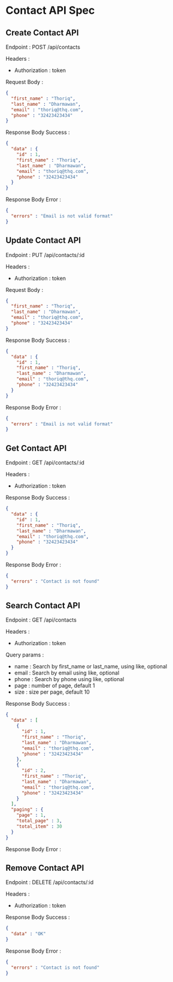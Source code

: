 # Contact API Spec

## Create Contact API

Endpoint : POST /api/contacts

Headers : 
- Authorization : token

Request Body :

```json
{
  "first_name" : "Thoriq",
  "last_name" : "Dharmawan",
  "email" : "thoriq@thq.com",
  "phone" : "32423423434"
}
```

Response Body Success : 

```json
{
  "data" : {
    "id" : 1,
    "first_name" : "Thoriq",
    "last_name" : "Dharmawan",
    "email" : "thoriq@thq.com",
    "phone" : "32423423434"
  }
}
```

Response Body Error :

```json
{
  "errors" : "Email is not valid format"
}
```

## Update Contact API

Endpoint : PUT /api/contacts/:id

Headers :
- Authorization : token

Request Body :

```json
{
  "first_name" : "Thoriq",
  "last_name" : "Dharmawan",
  "email" : "thoriq@thq.com",
  "phone" : "32423423434"
}
```

Response Body Success :

```json
{
  "data" : {
    "id" : 1,
    "first_name" : "Thoriq",
    "last_name" : "Dharmawan",
    "email" : "thoriq@thq.com",
    "phone" : "32423423434"
  }
}
```

Response Body Error :

```json
{
  "errors" : "Email is not valid format"
}
```

## Get Contact API

Endpoint : GET /api/contacts/:id

Headers :
- Authorization : token

Response Body Success :

```json
{
  "data" : {
    "id" : 1,
    "first_name" : "Thoriq",
    "last_name" : "Dharmawan",
    "email" : "thoriq@thq.com",
    "phone" : "32423423434"
  }
}
```

Response Body Error :

```json
{
  "errors" : "Contact is not found"
}
```

## Search Contact API

Endpoint : GET /api/contacts

Headers :
- Authorization : token

Query params :
- name : Search by first_name or last_name, using like, optional
- email : Search by email using like, optional
- phone : Search by phone using like, optional
- page : number of page, default 1
- size : size per page, default 10

Response Body Success :

```json
{
  "data" : [
    {
      "id" : 1,
      "first_name" : "Thoriq",
      "last_name" : "Dharmawan",
      "email" : "thoriq@thq.com",
      "phone" : "32423423434"
    },
    {
      "id" : 2,
      "first_name" : "Thoriq",
      "last_name" : "Dharmawan",
      "email" : "thoriq@thq.com",
      "phone" : "32423423434"
    }
  ],
  "paging" : {
    "page" : 1,
    "total_page" : 3,
    "total_item" : 30
  }
}
```

Response Body Error :

## Remove Contact API

Endpoint : DELETE /api/contacts/:id

Headers :
- Authorization : token

Response Body Success :

```json
{
  "data" : "OK"
}
```

Response Body Error :

```json
{
  "errors" : "Contact is not found"
}
```